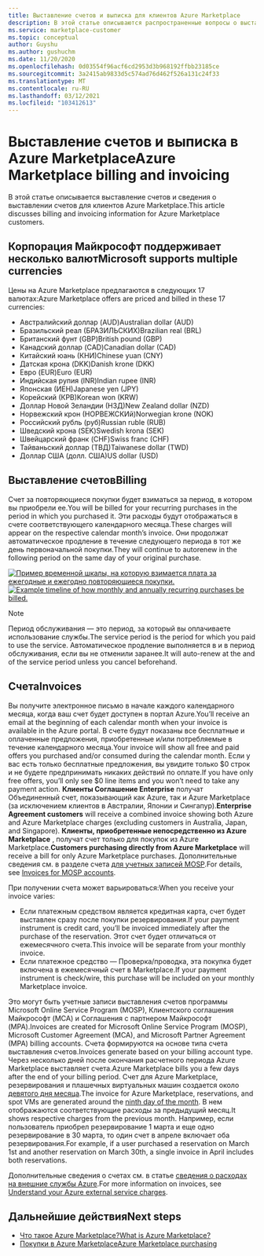 ```yaml
---
title: Выставление счетов и выписка для клиентов Azure Marketplace
description: В этой статье описываются распространенные вопросы о выставлении счетов и выписках для клиентов Azure Marketplace.
ms.service: marketplace-customer
ms.topic: conceptual
author: Guyshu
ms.author: gushuchm
ms.date: 11/20/2020
ms.openlocfilehash: 0d03554f96acf6cd2953d3b968192ffbb23185ce
ms.sourcegitcommit: 3a2415ab9833d5c574ad76d462f526a131c24f33
ms.translationtype: MT
ms.contentlocale: ru-RU
ms.lasthandoff: 03/12/2021
ms.locfileid: "103412613"
---
```

# <a name="azure-marketplace-billing-and-invoicing"></a><span data-ttu-id="3b887-103">Выставление счетов и выписка в Azure Marketplace</span><span class="sxs-lookup"><span data-stu-id="3b887-103">Azure Marketplace billing and invoicing</span></span>

<span data-ttu-id="3b887-104">В этой статье описывается выставление счетов и сведения о выставлении счетов для клиентов Azure Marketplace.</span><span class="sxs-lookup"><span data-stu-id="3b887-104">This article discusses billing and invoicing information for Azure Marketplace customers.</span></span>

## <a name="microsoft-supports-multiple-currencies"></a><span data-ttu-id="3b887-105">Корпорация Майкрософт поддерживает несколько валют</span><span class="sxs-lookup"><span data-stu-id="3b887-105">Microsoft supports multiple currencies</span></span>

<span data-ttu-id="3b887-106">Цены на Azure Marketplace предлагаются в следующих 17 валютах:</span><span class="sxs-lookup"><span data-stu-id="3b887-106">Azure Marketplace offers are priced and billed in these 17 currencies:</span></span>

- <span data-ttu-id="3b887-107">Австралийский доллар (AUD)</span><span class="sxs-lookup"><span data-stu-id="3b887-107">Australian dollar (AUD)</span></span>
- <span data-ttu-id="3b887-108">Бразильский реал (БРАЗИЛЬСКИХ)</span><span class="sxs-lookup"><span data-stu-id="3b887-108">Brazilian real (BRL)</span></span>
- <span data-ttu-id="3b887-109">Британский фунт (GBP)</span><span class="sxs-lookup"><span data-stu-id="3b887-109">British pound (GBP)</span></span>
- <span data-ttu-id="3b887-110">Канадский доллар (CAD)</span><span class="sxs-lookup"><span data-stu-id="3b887-110">Canadian dollar (CAD)</span></span>
- <span data-ttu-id="3b887-111">Китайский юань (КНИ)</span><span class="sxs-lookup"><span data-stu-id="3b887-111">Chinese yuan (CNY)</span></span>
- <span data-ttu-id="3b887-112">Датская крона (DKK)</span><span class="sxs-lookup"><span data-stu-id="3b887-112">Danish krone (DKK)</span></span>
- <span data-ttu-id="3b887-113">Евро (EUR)</span><span class="sxs-lookup"><span data-stu-id="3b887-113">Euro (EUR)</span></span>
- <span data-ttu-id="3b887-114">Индийская рупия (INR)</span><span class="sxs-lookup"><span data-stu-id="3b887-114">Indian rupee (INR)</span></span>
- <span data-ttu-id="3b887-115">Японская (ИЕН)</span><span class="sxs-lookup"><span data-stu-id="3b887-115">Japanese yen (JPY)</span></span>
- <span data-ttu-id="3b887-116">Корейский (КРВ)</span><span class="sxs-lookup"><span data-stu-id="3b887-116">Korean won (KRW)</span></span>
- <span data-ttu-id="3b887-117">Доллар Новой Зеландии (НЗД)</span><span class="sxs-lookup"><span data-stu-id="3b887-117">New Zealand dollar (NZD)</span></span>
- <span data-ttu-id="3b887-118">Норвежский крон (НОРВЕЖСКИй)</span><span class="sxs-lookup"><span data-stu-id="3b887-118">Norwegian krone (NOK)</span></span>
- <span data-ttu-id="3b887-119">Российский рубль (руб)</span><span class="sxs-lookup"><span data-stu-id="3b887-119">Russian ruble (RUB)</span></span>
- <span data-ttu-id="3b887-120">Шведский крона (SEK)</span><span class="sxs-lookup"><span data-stu-id="3b887-120">Swedish krona (SEK)</span></span>
- <span data-ttu-id="3b887-121">Швейцарский франк (CHF)</span><span class="sxs-lookup"><span data-stu-id="3b887-121">Swiss franc (CHF)</span></span>
- <span data-ttu-id="3b887-122">Тайваньский доллар (ТВД)</span><span class="sxs-lookup"><span data-stu-id="3b887-122">Taiwanese dollar (TWD)</span></span>
- <span data-ttu-id="3b887-123">Доллар США (долл. США)</span><span class="sxs-lookup"><span data-stu-id="3b887-123">US dollar (USD)</span></span>

## <a name="billing"></a><span data-ttu-id="3b887-124">Выставление счетов</span><span class="sxs-lookup"><span data-stu-id="3b887-124">Billing</span></span>

<span data-ttu-id="3b887-125">Счет за повторяющиеся покупки будет взиматься за период, в котором вы приобрели ее.</span><span class="sxs-lookup"><span data-stu-id="3b887-125">You will be billed for your recurring purchases in the period in which you purchased it.</span></span> <span data-ttu-id="3b887-126">Эти расходы будут отображаться в счете соответствующего календарного месяца.</span><span class="sxs-lookup"><span data-stu-id="3b887-126">These charges will appear on the respective calendar month’s invoice.</span></span> <span data-ttu-id="3b887-127">Они продолжат автоматическое продление в течение следующего периода в тот же день первоначальной покупки.</span><span class="sxs-lookup"><span data-stu-id="3b887-127">They will continue to autorenew in the following period on the same day of your original purchase.</span></span>

<span data-ttu-id="3b887-128">[![Пример временной шкалы, на которую взимается плата за ежегодные и ежегодно повторяющиеся покупки.](media/billing/billing-charges-recurring.png)](media/billing/billing-charges-recurring.png#lightbox)</span><span class="sxs-lookup"><span data-stu-id="3b887-128">[![Example timeline of how monthly and annually recurring purchases be billed.](media/billing/billing-charges-recurring.png)](media/billing/billing-charges-recurring.png#lightbox)</span></span>

>[!NOTE]
> <span data-ttu-id="3b887-129">Период обслуживания — это период, за который вы оплачиваете использование службы.</span><span class="sxs-lookup"><span data-stu-id="3b887-129">The service period is the period for which you paid to use the service.</span></span> <span data-ttu-id="3b887-130">Автоматическое продление выполняется в и в период обслуживания, если вы не отменили заранее.</span><span class="sxs-lookup"><span data-stu-id="3b887-130">It will auto-renew at the and of the service period unless you cancel beforehand.</span></span>

## <a name="invoices"></a><span data-ttu-id="3b887-131">Счета</span><span class="sxs-lookup"><span data-stu-id="3b887-131">Invoices</span></span>

<span data-ttu-id="3b887-132">Вы получите электронное письмо в начале каждого календарного месяца, когда ваш счет будет доступен в портал Azure.</span><span class="sxs-lookup"><span data-stu-id="3b887-132">You’ll receive an email at the beginning of each calendar month when your invoice is available in the Azure portal.</span></span> <span data-ttu-id="3b887-133">В счете будут показаны все бесплатные и оплаченные предложения, приобретенные и/или потребляемые в течение календарного месяца.</span><span class="sxs-lookup"><span data-stu-id="3b887-133">Your invoice will show all free and paid offers you purchased and/or consumed during the calendar month.</span></span> <span data-ttu-id="3b887-134">Если у вас есть только бесплатные предложения, вы увидите только $0 строк и не будете предпринимать никаких действий по оплате.</span><span class="sxs-lookup"><span data-stu-id="3b887-134">If you have only free offers, you’ll only see $0 line items and you won’t need to take any payment action.</span></span> <span data-ttu-id="3b887-135">**Клиенты Соглашение Enterprise** получат Объединенный счет, показывающий как Azure, так и Azure Marketplace (за исключением клиентов в Австралии, Японии и Сингапур).</span><span class="sxs-lookup"><span data-stu-id="3b887-135">**Enterprise Agreement customers** will receive a combined invoice showing both Azure and Azure Marketplace charges (excluding customers in Australia, Japan, and Singapore).</span></span> <span data-ttu-id="3b887-136">**Клиенты, приобретенные непосредственно из Azure Marketplace** , получат счет только для покупок из Azure Marketplace.</span><span class="sxs-lookup"><span data-stu-id="3b887-136">**Customers purchasing directly from Azure Marketplace** will receive a bill for only Azure Marketplace purchases.</span></span> <span data-ttu-id="3b887-137">Дополнительные сведения см. в разделе счета [для учетных записей MOSP](/azure/cost-management-billing/understand/download-azure-invoice#invoices-for-mosp-billing-accounts).</span><span class="sxs-lookup"><span data-stu-id="3b887-137">For details, see [Invoices for MOSP accounts](/azure/cost-management-billing/understand/download-azure-invoice#invoices-for-mosp-billing-accounts).</span></span>

<span data-ttu-id="3b887-138">При получении счета может варьироваться:</span><span class="sxs-lookup"><span data-stu-id="3b887-138">When you receive your invoice varies:</span></span>

- <span data-ttu-id="3b887-139">Если платежным средством является кредитная карта, счет будет выставлен сразу после покупки резервирования.</span><span class="sxs-lookup"><span data-stu-id="3b887-139">If your payment instrument is credit card, you’ll be invoiced immediately after the purchase of the reservation.</span></span> <span data-ttu-id="3b887-140">Этот счет будет отличаться от ежемесячного счета.</span><span class="sxs-lookup"><span data-stu-id="3b887-140">This invoice will be separate from your monthly invoice.</span></span>
- <span data-ttu-id="3b887-141">Если платежное средство — Проверка/проводка, эта покупка будет включена в ежемесячный счет в Marketplace.</span><span class="sxs-lookup"><span data-stu-id="3b887-141">If your payment instrument is check/wire, this purchase will be included on your monthly Marketplace invoice.</span></span>

<span data-ttu-id="3b887-142">Это могут быть учетные записи выставления счетов программы Microsoft Online Service Program (MOSP), Клиентского соглашения Майкрософт (MCA) и Соглашения с партнером Майкрософт (MPA).</span><span class="sxs-lookup"><span data-stu-id="3b887-142">Invoices are created for Microsoft Online Service Program (MOSP), Microsoft Customer Agreement (MCA), and Microsoft Partner Agreement (MPA) billing accounts.</span></span> <span data-ttu-id="3b887-143">Счета формируются на основе типа счета выставления счетов.</span><span class="sxs-lookup"><span data-stu-id="3b887-143">Invoices generate based on your billing account type.</span></span> <span data-ttu-id="3b887-144">Через несколько дней после окончания расчетного периода Azure Marketplace выставляет счета.</span><span class="sxs-lookup"><span data-stu-id="3b887-144">Azure Marketplace bills you a few days after the end of your billing period.</span></span> <span data-ttu-id="3b887-145">Счет для Azure Marketplace, резервирования и плашечных виртуальных машин создается около [девятого дня месяца](/azure/cost-management-billing/understand/download-azure-invoice#invoices-for-mosp-billing-accounts).</span><span class="sxs-lookup"><span data-stu-id="3b887-145">The invoice for Azure Marketplace, reservations, and spot VMs are generated around the [ninth day of the month](/azure/cost-management-billing/understand/download-azure-invoice#invoices-for-mosp-billing-accounts).</span></span> <span data-ttu-id="3b887-146">В нем отображаются соответствующие расходы за предыдущий месяц.</span><span class="sxs-lookup"><span data-stu-id="3b887-146">It shows respective charges from the previous month.</span></span> <span data-ttu-id="3b887-147">Например, если пользователь приобрел резервирование 1 марта и еще одно резервирование в 30 марта, то один счет в апреле включает оба резервирования.</span><span class="sxs-lookup"><span data-stu-id="3b887-147">For example, if a user purchased a reservation on March 1st and another reservation on March 30th, a single invoice in April includes both reservations.</span></span>

<span data-ttu-id="3b887-148">Дополнительные сведения о счетах см. в статье [сведения о расходах на внешние службы Azure](/azure/cost-management-billing/understand/understand-azure-marketplace-charges).</span><span class="sxs-lookup"><span data-stu-id="3b887-148">For more information on invoices, see [Understand your Azure external service charges](/azure/cost-management-billing/understand/understand-azure-marketplace-charges).</span></span>

## <a name="next-steps"></a><span data-ttu-id="3b887-149">Дальнейшие действия</span><span class="sxs-lookup"><span data-stu-id="3b887-149">Next steps</span></span>

- [<span data-ttu-id="3b887-150">Что такое Azure Marketplace?</span><span class="sxs-lookup"><span data-stu-id="3b887-150">What is Azure Marketplace?</span></span>](azure-marketplace-overview.md)
- [<span data-ttu-id="3b887-151">Покупки в Azure Marketplace</span><span class="sxs-lookup"><span data-stu-id="3b887-151">Azure Marketplace purchasing</span></span>](azure-purchasing-invoicing.md)

